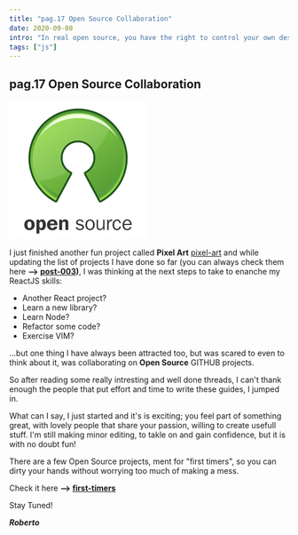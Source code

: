 ```yaml
---
title: "pag.17 Open Source Collaboration"
date: 2020-09-08
intro: "In real open source, you have the right to control your own destiny. ~ Linus Torvalds"
tags: ["js"]
---
```


## pag.17 Open Source Collaboration

![open](../images/bgopensource.png)

I just finished another fun project called **Pixel Art** [pixel-art](https://to-pixel-art.netlify.app/) and while updating the list of projects I have done so far (you can always check them here **--> [post-003](https://robertocastelli.dev/posts/003))**, I was thinking at the next steps to take to enanche my ReactJS skills:

- Another React project?
- Learn a new library?
- Learn Node?
- Refactor some code?
- Exercise VIM?

...but one thing I have always been attracted too, but was scared to even to think about it, was collaborating on **Open Source** GITHUB projects.

So after reading some really intresting and well done threads, I can't thank enough the people that put effort and time to write these guides, I jumped in.

What can I say, I just started and it's is exciting; you feel part of something great, with lovely people that share your passion, willing to create usefull stuff. I'm still making minor editing, to takle on and gain confidence, but it is with no doubt fun!

There are a few Open Source projects, ment for "first timers", so you can dirty your hands without worrying too much of making a mess. 

Check it here **--> [first-timers](https://github.com/firstcontributions/first-contributions)**

Stay Tuned!

**_Roberto_**
